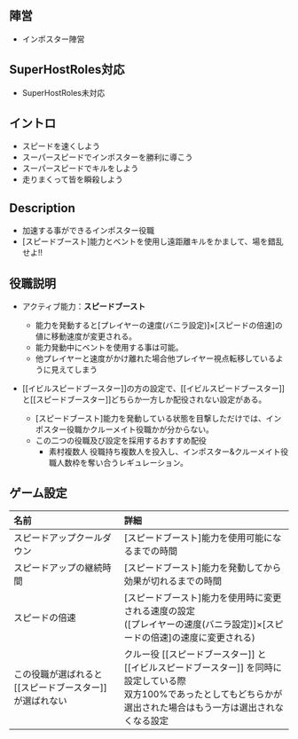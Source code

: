 ## 陣営
- インポスター陣営

## SuperHostRoles対応
- SuperHostRoles未対応

## イントロ
- スピードを速くしよう
- スーパースピードでインポスターを勝利に導こう
- スーパースピードでキルをしよう
- 走りまくって皆を瞬殺しよう

## Description
- 加速する事ができるインポスター役職
- [スピードブースト]能力とベントを使用し遠距離キルをかまして、場を錯乱せよ!!

## 役職説明
- アクティブ能力：**スピードブースト**
  - 能力を発動すると[プレイヤーの速度(バニラ設定)]×[スピードの倍速]の値に移動速度が変更される。
  - 能力発動中にベントを使用する事は可能。
  - 他プレイヤーと速度がかけ離れた場合他プレイヤー視点転移しているように見えてしまう

- [[イビルスピードブースター]]の方の設定で、[[イビルスピードブースター]]と[[スピードブースター]]どちらか一方しか配役されない設定がある。
  - [スピードブースト]能力を発動している状態を目撃しただけでは、インポスター役職かクルーメイト役職かが分からない。
  - この二つの役職及び設定を採用するおすすめ配役
    - 素村複数人 役職持ち複数人を投入し、インポスター&クルーメイト役職人数枠を奪い合うレギュレーション。

## ゲーム設定
| 名前 | 詳細 |
| :-- | :-- |
| スピードアップクールダウン | [スピードブースト]能力を使用可能になるまでの時間 |
| スピードアップの継続時間 | [スピードブースト]能力を発動してから効果が切れるまでの時間 |
| スピードの倍速 | [スピードブースト]能力を使用時に変更される速度の設定<br>([プレイヤーの速度(バニラ設定)]×[スピードの倍速]の速度に変更される) |
| この役職が選ばれると [[スピードブースター]] が選ばれない | クルー役 [[スピードブースター]] と [[イビルスピードブースター]] を同時に設定している際<br>双方100%であったとしてもどちらかが選出された場合はもう一方は選出されなくなる設定 |